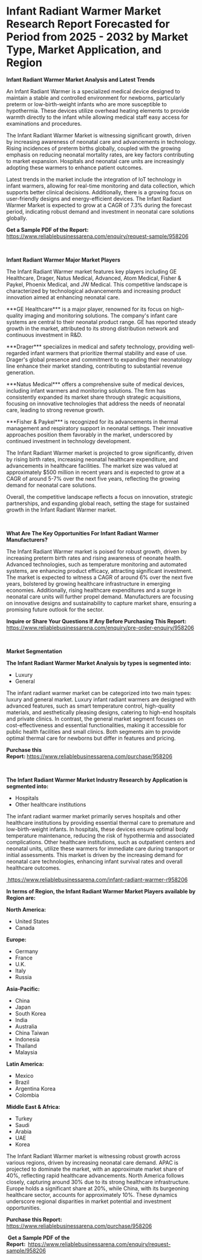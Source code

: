 <p><h1>Infant Radiant Warmer Market Research Report Forecasted for Period from 2025 -  2032 by Market Type, Market Application, and Region</h1></p><p><strong>Infant Radiant Warmer Market Analysis and Latest Trends</strong></p>
<p><p>An Infant Radiant Warmer is a specialized medical device designed to maintain a stable and controlled environment for newborns, particularly preterm or low-birth-weight infants who are more susceptible to hypothermia. These devices utilize overhead heating elements to provide warmth directly to the infant while allowing medical staff easy access for examinations and procedures.</p><p>The Infant Radiant Warmer Market is witnessing significant growth, driven by increasing awareness of neonatal care and advancements in technology. Rising incidences of preterm births globally, coupled with the growing emphasis on reducing neonatal mortality rates, are key factors contributing to market expansion. Hospitals and neonatal care units are increasingly adopting these warmers to enhance patient outcomes.</p><p>Latest trends in the market include the integration of IoT technology in infant warmers, allowing for real-time monitoring and data collection, which supports better clinical decisions. Additionally, there is a growing focus on user-friendly designs and energy-efficient devices. The Infant Radiant Warmer Market is expected to grow at a CAGR of 7.3% during the forecast period, indicating robust demand and investment in neonatal care solutions globally.</p></p>
<p><strong>Get a Sample PDF of the Report:&nbsp;</strong> <a href="https://www.reliablebusinessarena.com/enquiry/request-sample/958206?utm_campaign=3261&utm_medium=2&utm_source=Github&utm_content=ia&utm_term=13042025&utm_id=infant-radiant-warmer">https://www.reliablebusinessarena.com/enquiry/request-sample/958206</a></p>
<p>&nbsp;</p>
<p><strong>Infant Radiant Warmer Major Market Players</strong></p>
<p><p>The Infant Radiant Warmer market features key players including GE Healthcare, Drager, Natus Medical, Advanced, Atom Medical, Fisher & Paykel, Phoenix Medical, and JW Medical. This competitive landscape is characterized by technological advancements and increasing product innovation aimed at enhancing neonatal care.</p><p>***GE Healthcare*** is a major player, renowned for its focus on high-quality imaging and monitoring solutions. The company's infant care systems are central to their neonatal product range. GE has reported steady growth in the market, attributed to its strong distribution network and continuous investment in R&D.</p><p>***Drager*** specializes in medical and safety technology, providing well-regarded infant warmers that prioritize thermal stability and ease of use. Drager's global presence and commitment to expanding their neonatology line enhance their market standing, contributing to substantial revenue generation.</p><p>***Natus Medical*** offers a comprehensive suite of medical devices, including infant warmers and monitoring solutions. The firm has consistently expanded its market share through strategic acquisitions, focusing on innovative technologies that address the needs of neonatal care, leading to strong revenue growth.</p><p>***Fisher & Paykel*** is recognized for its advancements in thermal management and respiratory support in neonatal settings. Their innovative approaches position them favorably in the market, underscored by continued investment in technology development.</p><p>The Infant Radiant Warmer market is projected to grow significantly, driven by rising birth rates, increasing neonatal healthcare expenditure, and advancements in healthcare facilities. The market size was valued at approximately $500 million in recent years and is expected to grow at a CAGR of around 5-7% over the next five years, reflecting the growing demand for neonatal care solutions.</p><p>Overall, the competitive landscape reflects a focus on innovation, strategic partnerships, and expanding global reach, setting the stage for sustained growth in the Infant Radiant Warmer market.</p></p>
<p>&nbsp;</p>
<p><strong>What Are The Key Opportunities For Infant Radiant Warmer Manufacturers?</strong></p>
<p><p>The Infant Radiant Warmer market is poised for robust growth, driven by increasing preterm birth rates and rising awareness of neonate health. Advanced technologies, such as temperature monitoring and automated systems, are enhancing product efficacy, attracting significant investment. The market is expected to witness a CAGR of around 6% over the next five years, bolstered by growing healthcare infrastructure in emerging economies. Additionally, rising healthcare expenditures and a surge in neonatal care units will further propel demand. Manufacturers are focusing on innovative designs and sustainability to capture market share, ensuring a promising future outlook for the sector.</p></p>
<p><strong>Inquire or Share Your Questions If Any Before Purchasing This Report:</strong> <a href="https://www.reliablebusinessarena.com/enquiry/pre-order-enquiry/958206?utm_campaign=3261&utm_medium=2&utm_source=Github&utm_content=ia&utm_term=13042025&utm_id=infant-radiant-warmer">https://www.reliablebusinessarena.com/enquiry/pre-order-enquiry/958206</a></p>
<p>&nbsp;</p>
<p><strong>Market Segmentation</strong></p>
<p><strong>The Infant Radiant Warmer Market Analysis by types is segmented into:</strong></p>
<p><ul><li>Luxury</li><li>General</li></ul></p>
<p><p>The infant radiant warmer market can be categorized into two main types: luxury and general market. Luxury infant radiant warmers are designed with advanced features, such as smart temperature control, high-quality materials, and aesthetically pleasing designs, catering to high-end hospitals and private clinics. In contrast, the general market segment focuses on cost-effectiveness and essential functionalities, making it accessible for public health facilities and small clinics. Both segments aim to provide optimal thermal care for newborns but differ in features and pricing.</p></p>
<p><strong>Purchase this Report:&nbsp;</strong><a href="https://www.reliablebusinessarena.com/purchase/958206?utm_campaign=3261&utm_medium=2&utm_source=Github&utm_content=ia&utm_term=13042025&utm_id=infant-radiant-warmer">https://www.reliablebusinessarena.com/purchase/958206</a></p>
<p>&nbsp;</p>
<p><strong>The Infant Radiant Warmer Market Industry Research by Application is segmented into:</strong></p>
<p><ul><li>Hospitals</li><li>Other healthcare institutions</li></ul></p>
<p><p>The infant radiant warmer market primarily serves hospitals and other healthcare institutions by providing essential thermal care to premature and low-birth-weight infants. In hospitals, these devices ensure optimal body temperature maintenance, reducing the risk of hypothermia and associated complications. Other healthcare institutions, such as outpatient centers and neonatal units, utilize these warmers for immediate care during transport or initial assessments. This market is driven by the increasing demand for neonatal care technologies, enhancing infant survival rates and overall healthcare outcomes.</p></p>
<p><a href="https://www.reliablebusinessarena.com/infant-radiant-warmer-r958206?utm_campaign=3261&utm_medium=2&utm_source=Github&utm_content=ia&utm_term=13042025&utm_id=infant-radiant-warmer">&nbsp;https://www.reliablebusinessarena.com/infant-radiant-warmer-r958206</a></p>
<p><strong>In terms of Region, the Infant Radiant Warmer Market Players available by Region are:</strong></p>
<p>
    <p> <strong> North America: </strong>
        <ul>
            <li>United States</li>
            <li>Canada</li>
        </ul>
        </p> 
    <p> <strong> Europe: </strong>
        <ul>
            <li>Germany</li>
            <li>France</li>
            <li>U.K.</li>
            <li>Italy</li>
            <li>Russia</li>
        </ul>
        </p> 
    <p> <strong> Asia-Pacific: </strong>
        <ul>
            <li>China</li>
            <li>Japan</li>
            <li>South Korea</li>
            <li>India</li>
            <li>Australia</li>
            <li>China Taiwan</li>
            <li>Indonesia</li>
            <li>Thailand</li>
            <li>Malaysia</li>
        </ul>
        </p> 
    <p> <strong> Latin America: </strong>
        <ul>
            <li>Mexico</li>
            <li>Brazil</li>
            <li>Argentina Korea</li>
            <li>Colombia</li>
        </ul>
        </p> 
    <p> <strong> Middle East & Africa: </strong>
        <ul>
            <li>Turkey</li>
            <li>Saudi</li>
            <li>Arabia</li>
            <li>UAE</li>
            <li>Korea</li>
        </ul>
    </p>
    </p>
<p><p>The Infant Radiant Warmer market is witnessing robust growth across various regions, driven by increasing neonatal care demand. APAC is projected to dominate the market, with an approximate market share of 40%, reflecting rapid healthcare advancements. North America follows closely, capturing around 30% due to its strong healthcare infrastructure. Europe holds a significant share at 20%, while China, with its burgeoning healthcare sector, accounts for approximately 10%. These dynamics underscore regional disparities in market potential and investment opportunities.</p></p>
<p><strong>Purchase this Report: </strong><a href="https://www.reliablebusinessarena.com/purchase/958206?utm_campaign=3261&utm_medium=2&utm_source=Github&utm_content=ia&utm_term=13042025&utm_id=infant-radiant-warmer">https://www.reliablebusinessarena.com/purchase/958206</a></p>
<p>&nbsp;<strong>Get a Sample PDF of the Report:&nbsp;&nbsp;</strong><a href="https://www.reliablebusinessarena.com/enquiry/request-sample/958206?utm_campaign=3261&utm_medium=2&utm_source=Github&utm_content=ia&utm_term=13042025&utm_id=infant-radiant-warmer">https://www.reliablebusinessarena.com/enquiry/request-sample/958206</a></p>
<p><strong></strong></p>
<p><p></p><p></p><p></p></p>